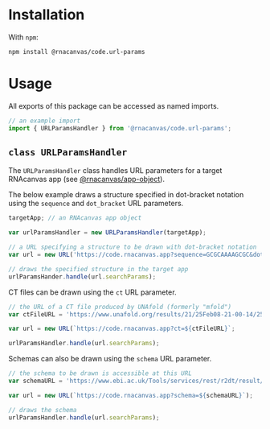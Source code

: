# Installation

With `npm`:

```
npm install @rnacanvas/code.url-params
```

# Usage

All exports of this package can be accessed as named imports.

```javascript
// an example import
import { URLParamsHandler } from '@rnacanvas/code.url-params';
```

## `class URLParamsHandler`

The `URLParamsHandler` class handles URL parameters for a target RNAcanvas app
(see [@rnacanvas/app-object](https://pzhaojohnson.github.io/rnacanvas.app-object/)).

The below example draws a structure specified in dot-bracket notation
using the `sequence` and `dot_bracket` URL parameters.

```javascript
targetApp; // an RNAcanvas app object

var urlParamsHandler = new URLParamsHandler(targetApp);

// a URL specifying a structure to be drawn with dot-bracket notation
var url = new URL('https://code.rnacanvas.app?sequence=GCGCAAAAGCGC&dot_bracket=((((....))))');

// draws the specified structure in the target app
urlParamsHander.handle(url.searchParams);
```

CT files can be drawn using the `ct` URL parameter.

```javascript
// the URL of a CT file produced by UNAfold (formerly "mfold")
var ctFileURL = 'https://www.unafold.org/results/21/25Feb08-21-00-14/25Feb08-21-00-14_1.ct';

var url = new URL(`https://code.rnacanvas.app?ct=${ctFileURL}`;

urlParamsHandler.handle(url.searchParams);
```

Schemas can also be drawn using the `schema` URL parameter.

```javascript
// the schema to be drawn is accessible at this URL
var schemaURL = 'https://www.ebi.ac.uk/Tools/services/rest/r2dt/result/r2dt-R20240905-135809-0737-54467708-p1m/json';

var url = new URL(`https://code.rnacanvas.app?schema=${schemaURL}`);

// draws the schema
urlParamsHandler.handle(url.searchParams);
```
